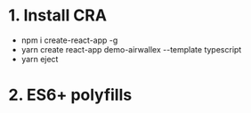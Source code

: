 # 1. Install CRA
- npm i create-react-app -g
- yarn create react-app demo-airwallex --template typescript
- yarn eject

# 2. ES6+ polyfills